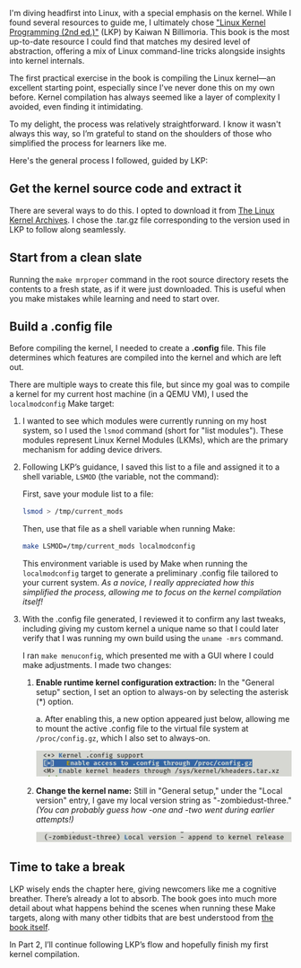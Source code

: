 I'm diving headfirst into Linux, with a special emphasis on the kernel. While I found several resources to guide me, I ultimately chose ["Linux Kernel Programming (2nd ed.)"](https://www.amazon.com/Linux-Kernel-Programming-practical-synchronization/dp/1803232226) (LKP) by Kaiwan N Billimoria. This book is the most up-to-date resource I could find that matches my desired level of abstraction, offering a mix of Linux command-line tricks alongside insights into kernel internals.

The first practical exercise in the book is compiling the Linux kernel—an excellent starting point, especially since I've never done this on my own before. Kernel compilation has always seemed like a layer of complexity I avoided, even finding it intimidating.

To my delight, the process was relatively straightforward. I know it wasn't always this way, so I’m grateful to stand on the shoulders of those who simplified the process for learners like me.

Here's the general process I followed, guided by LKP:

## Get the kernel source code and extract it

There are several ways to do this. I opted to download it from [The Linux Kernel Archives](https://www.kernel.org/). I chose the .tar.gz file corresponding to the version used in LKP to follow along seamlessly.

## Start from a clean slate

Running the ```make mrproper``` command in the root source directory resets the contents to a fresh state, as if it were just downloaded. This is useful when you make mistakes while learning and need to start over.

## Build a .config file

Before compiling the kernel, I needed to create a **.config** file. This file determines which features are compiled into the kernel and which are left out.

There are multiple ways to create this file, but since my goal was to compile a kernel for my current host machine (in a QEMU VM), I used the ```localmodconfig``` Make target:

1. I wanted to see which modules were currently running on my host system, so I used the ```lsmod``` command (short for "list modules"). These modules represent Linux Kernel Modules (LKMs), which are the primary mechanism for adding device drivers.

2. Following LKP’s guidance, I saved this list to a file and assigned it to a shell variable, ```LSMOD``` (the variable, not the command):

    First, save your module list to a file:
    
    ```bash
    lsmod > /tmp/current_mods
    ```

    Then, use that file as a shell variable when running Make:
    ```bash
    make LSMOD=/tmp/current_mods localmodconfig
    ``` 
    
    This environment variable is used by Make when running the ```localmodconfig``` target to generate a preliminary .config file tailored to your current system. *As a novice, I really appreciated how this simplified the process, allowing me to focus on the kernel compilation itself!*

3. With the .config file generated, I reviewed it to confirm any last tweaks, including giving my custom kernel a unique name so that I could later verify that I was running my own build using the ```uname -mrs``` command.

    I ran ```make menuconfig```, which presented me with a GUI where I could make adjustments. I made two changes:

    1. **Enable runtime kernel configuration extraction:** In the "General setup" section, I set an option to always-on by selecting the asterisk (*) option.
        
        a. After enabling this, a new option appeared just below, allowing me to mount the active .config file to the virtual file system at ```/proc/config.gz```, which I also set to always-on.

        ![Image](/assets/images/config_vfs.jpg)
    
    2. **Change the kernel name:** Still in "General setup," under the "Local version" entry, I gave my local version string as "-zombiedust-three." *(You can probably guess how -one and -two went during earlier attempts!)*

        ![Image](/assets/images/rename_kernel.jpg)

## Time to take a break

LKP wisely ends the chapter here, giving newcomers like me a cognitive breather. There’s already a lot to absorb. The book goes into much more detail about what happens behind the scenes when running these Make targets, along with many other tidbits that are best understood from [the book itself](https://www.amazon.com/Linux-Kernel-Programming-practical-synchronization/dp/1803232226).

In Part 2, I’ll continue following LKP’s flow and hopefully finish my first kernel compilation.